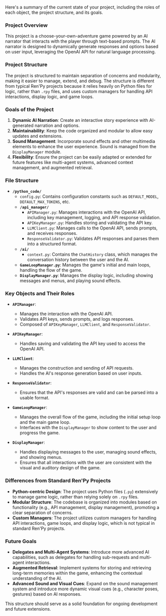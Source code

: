 Here's a summary of the current state of your project, including the roles of each object, the project structure, and its goals.

### Project Overview
This project is a choose-your-own-adventure game powered by an AI narrator that interacts with the player through text-based prompts. The AI narrator is designed to dynamically generate responses and options based on user input, leveraging the OpenAI API for natural language processing.

### Project Structure
The project is structured to maintain separation of concerns and modularity, making it easier to manage, extend, and debug. The structure is different from typical Ren'Py projects because it relies heavily on Python files for logic, rather than `.rpy` files, and uses custom managers for handling API interactions, display logic, and game loops.

### Goals of the Project
1. **Dynamic AI Narration**: Create an interactive story experience with AI-generated narration and options.
2. **Maintainability**: Keep the code organized and modular to allow easy updates and extensions.
3. **Sound Management**: Incorporate sound effects and other multimedia elements to enhance the user experience. Sound is managed from the `DisplayManager` module.
4. **Flexibility**: Ensure the project can be easily adapted or extended for future features like multi-agent systems, advanced context management, and augmented retrieval.

### File Structure
- **`/python_code/`**
  - `config.py`: Contains configuration constants such as `DEFAULT_MODEL`, `DEFAULT_MAX_TOKENS`, etc.
  - **`/api_manager/`**
    - `APIManager.py`: Manages interactions with the OpenAI API, including key management, logging, and API response validation.
    - `APIKeyManager.py`: Handles storing and validating the API key.
    - `LLMClient.py`: Manages calls to the OpenAI API, sends prompts, and receives responses.
    - `ResponseValidator.py`: Validates API responses and parses them into a structured format.
  - **`/ai/`**
    - `context.py`: Contains the `ChatHistory` class, which manages the conversation history between the user and the AI.
  - **`GameLoopManager.py`**: Manages the game's initial and main loops, handling the flow of the game.
  - **`DisplayManager.py`**: Manages the display logic, including showing messages and menus, and playing sound effects.

### Key Objects and Their Roles
- **`APIManager`**: 
  - Manages the interaction with the OpenAI API.
  - Validates API keys, sends prompts, and logs responses.
  - Composed of `APIKeyManager`, `LLMClient`, and `ResponseValidator`.

- **`APIKeyManager`**: 
  - Handles saving and validating the API key used to access the OpenAI API.

- **`LLMClient`**: 
  - Manages the construction and sending of API requests.
  - Handles the AI's response generation based on user inputs.

- **`ResponseValidator`**: 
  - Ensures that the API's responses are valid and can be parsed into a usable format.

- **`GameLoopManager`**: 
  - Manages the overall flow of the game, including the initial setup loop and the main game loop.
  - Interfaces with the `DisplayManager` to show content to the user and progress the game.

- **`DisplayManager`**: 
  - Handles displaying messages to the user, managing sound effects, and showing menus.
  - Ensures that all interactions with the user are consistent with the visual and auditory design of the game.

### Differences from Standard Ren'Py Projects
- **Python-centric Design**: The project uses Python files (`.py`) extensively to manage game logic, rather than relying solely on `.rpy` files.
- **Modular Structure**: The codebase is organized into modules based on functionality (e.g., API management, display management), promoting a clear separation of concerns.
- **Custom Managers**: The project utilizes custom managers for handling API interactions, game loops, and display logic, which is not typical in standard Ren'Py projects.

### Future Goals
- **Delegates and Multi-Agent Systems**: Introduce more advanced AI capabilities, such as delegates for handling sub-requests and multi-agent interactions.
- **Augmented Retrieval**: Implement systems for storing and retrieving long-term memories within the game, enhancing the contextual understanding of the AI.
- **Advanced Sound and Visual Cues**: Expand on the sound management system and introduce more dynamic visual cues (e.g., character poses, gestures) based on AI responses.

This structure should serve as a solid foundation for ongoing development and future extensions.